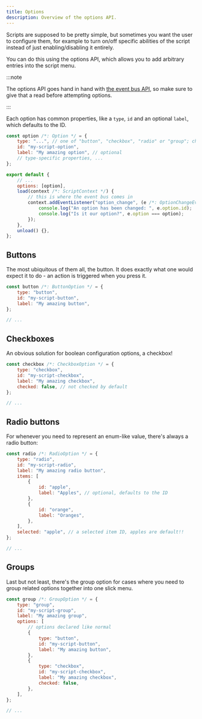```yaml
---
title: Options
description: Overview of the options API.
---
```


Scripts are supposed to be pretty simple, but sometimes you want the user to configure them, for example to turn on/off specific abilities of the script instead of just enabling/disabling it entirely.

You can do this using the options API, which allows you to add arbitrary entries into the script menu.

:::note

The options API goes hand in hand with [the event bus API](./event.md), so make sure to give that a read before attempting options.

:::

Each option has common properties, like a `type`, `id` and an optional `label`, which defaults to the ID.

```js
const option /*: Option */ = {
    type: "...", // one of "button", "checkbox", "radio" or "group"; check the OptionType type
    id: "my-script-option",
    label: "My amazing option", // optional
    // type-specific properties, ...
};

export default {
    // ...
    options: [option],
    load(context /*: ScriptContext */) {
        // this is where the event bus comes in
        context.addEventListener("option_change", (e /*: OptionChangeEvent */) => {
            console.log("An option has been changed: ", e.option.id);
            console.log("Is it our option?", e.option === option);
        });
    },
    unload() {},
};
```

## Buttons

The most ubiquitous of them all, the button. It does exactly what one would expect it to do - an action is triggered when you press it.

```js
const button /*: ButtonOption */ = {
    type: "button",
    id: "my-script-button",
    label: "My amazing button",
};

// ...
```

## Checkboxes

An obvious solution for boolean configuration options, a checkbox!

```js
const checkbox /*: CheckboxOption */ = {
    type: "checkbox",
    id: "my-script-checkbox",
    label: "My amazing checkbox",
    checked: false, // not checked by default
};

// ...
```

## Radio buttons

For whenever you need to represent an enum-like value, there's always a radio button:

```js
const radio /*: RadioOption */ = {
    type: "radio",
    id: "my-script-radio",
    label: "My amazing radio button",
    items: [
        {
            id: "apple",
            label: "Apples", // optional, defaults to the ID
        },
        {
            id: "orange",
            label: "Oranges",
        },
    ],
    selected: "apple", // a selected item ID, apples are default!!
};

// ...
```

## Groups

Last but not least, there's the group option for cases where you need to group related options together into one slick menu.

```js
const group /*: GroupOption */ = {
    type: "group",
    id: "my-script-group",
    label: "My amazing group",
    options: [
        // options declared like normal
        {
            type: "button",
            id: "my-script-button",
            label: "My amazing button",
        },
        {
            type: "checkbox",
            id: "my-script-checkbox",
            label: "My amazing checkbox",
            checked: false,
        },
    ],
};

// ...
```

